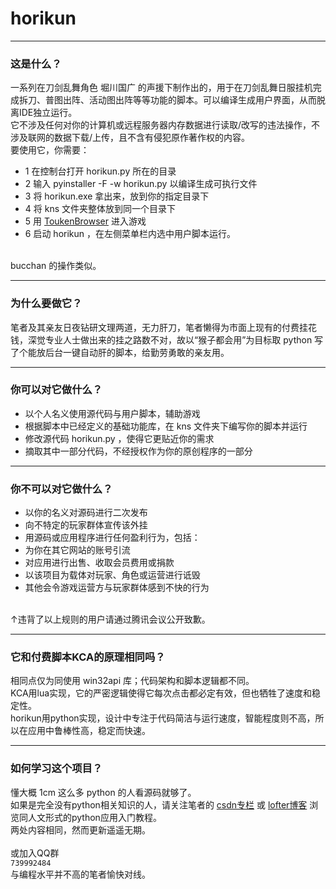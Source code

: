 horikun
==
---
### 这是什么？
一系列在刀剑乱舞角色 堀川国广 的声援下制作出的，用于在刀剑乱舞日服挂机完成拆刀、普图出阵、活动图出阵等等功能的脚本。可以编译生成用户界面，从而脱离IDE独立运行。<br>
它不涉及任何对你的计算机或远程服务器内存数据进行读取/改写的违法操作，不涉及联网的数据下载/上传，且不含有侵犯原作著作权的内容。<br>
要使用它，你需要：<br>
* 1 在控制台打开 horikun.py 所在的目录
* 2 输入 pyinstaller -F -w horikun.py 以编译生成可执行文件
* 3 将 horikun.exe 拿出来，放到你的指定目录下
* 4 将 kns 文件夹整体放到同一个目录下
* 5 用 [ToukenBrowser](http://touken.7moe.com/) 进入游戏
* 6 启动 horikun ，在左侧菜单栏内选中用户脚本运行。<br>
<br>
bucchan 的操作类似。<br>

---
### 为什么要做它？
笔者及其亲友日夜钻研文理两道，无力肝刀，笔者懒得为市面上现有的付费挂花钱，深觉专业人士做出来的挂之路数不对，故以“猴子都会用”为目标取 python 写了个能放后台一键自动肝的脚本，给勤劳勇敢的亲友用。<br>

---
### 你可以对它做什么？
* 以个人名义使用源代码与用户脚本，辅助游戏<br>
* 根据脚本中已经定义的基础功能库，在 kns 文件夹下编写你的脚本并运行<br>
* 修改源代码 horikun.py ，使得它更贴近你的需求<br>
* 摘取其中一部分代码，不经授权作为你的原创程序的一部分<br>

---
### 你不可以对它做什么？
* 以你的名义对源码进行二次发布<br>
* 向不特定的玩家群体宣传该外挂<br>
* 用源码或应用程序进行任何盈利行为，包括：<br>
* 为你在其它网站的账号引流<br>
* 对应用进行出售、收取会员费用或捐款<br>
* 以该项目为载体对玩家、角色或运营进行诋毁<br>
* 其他会令游戏运营方与玩家群体感到不快的行为<br>
<br>
↑违背了以上规则的用户请通过腾讯会议公开致歉。<br>

---
### 它和付费脚本KCA的原理相同吗？
相同点仅为同使用 win32api 库；代码架构和脚本逻辑都不同。<br>
KCA用lua实现，它的严密逻辑使得它每次点击都必定有效，但也牺牲了速度和稳定性。<br>
horikun用python实现，设计中专注于代码简洁与运行速度，智能程度则不高，所以在应用中鲁棒性高，稳定而快速。<br>

---
### 如何学习这个项目？
懂大概 1cm 这么多 python 的人看源码就够了。<br>
如果是完全没有python相关知识的人，请关注笔者的 [csdn专栏](https://blog.csdn.net/m0_48641314/category_11111631.html) 或 [lofter博客](https://www.lofter.com/blog/mingrizi) 浏览同人文形式的python应用入门教程。<br>
两处内容相同，然而更新遥遥无期。<br>
<br>
或加入QQ群<br>
`739992484`<br>
与编程水平并不高的笔者愉快对线。
